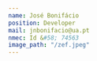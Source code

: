 ```yaml
---
name: José Bonifácio 
position: Developer
mail: jnbonifacio@ua.pt
nmec: Id &#58; 74563
image_path: "/zef.jpeg"
---
```

